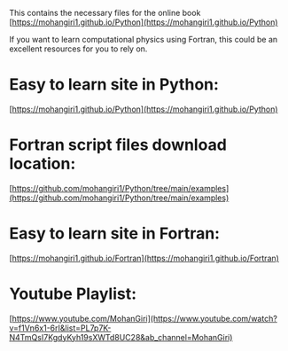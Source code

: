 This contains the necessary files for the online book [https://mohangiri1.github.io/Python](https://mohangiri1.github.io/Python)

If you want to learn computational physics using Fortran, this could be an excellent resources for you to rely on. 

# Easy to learn site in Python:
[https://mohangiri1.github.io/Python](https://mohangiri1.github.io/Python)

# Fortran script files download location:
[https://github.com/mohangiri1/Python/tree/main/examples](https://github.com/mohangiri1/Python/tree/main/examples)

# Easy to learn site in Fortran:
[https://mohangiri1.github.io/Fortran](https://mohangiri1.github.io/Fortran)


# Youtube Playlist:
[https://www.youtube.com/MohanGiri](https://www.youtube.com/watch?v=f1Vn6x1-6rI&list=PL7p7K-N4TmQsI7KgdyKyh19sXWTd8UC28&ab_channel=MohanGiri)
